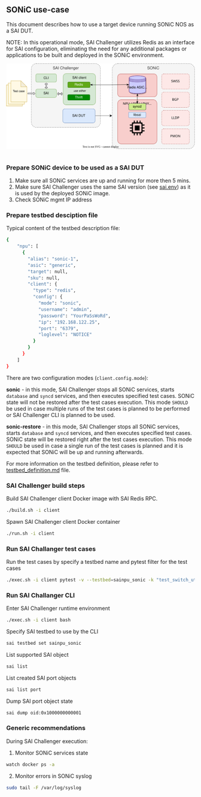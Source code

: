 ## SONiC use-case

This document describes how to use a target device running SONiC NOS as a SAI DUT.

NOTE: In this operational mode, SAI Challenger utilizes Redis as an interface for SAI configuration, eliminating the need for any additional packages or applications to be built and deployed in the SONiC environment.

<a href="url"><img src="../img/sonic-dut.svg" align="center" width="700" ></a>
<br/><br/>

### Prepare SONiC device to be used as a SAI DUT

1. Make sure all SONiC services are up and running for more then 5 mins.
2. Make sure SAI Challenger uses the same SAI version (see [sai.env](../sai.env)) as it is used by the deployed SONiC image.
3. Check SONiC mgmt IP address

### Prepare testbed desciption file

Typical content of the testbed description file:
```sh
{
    "npu": [
      {
        "alias": "sonic-1",
        "asic": "generic",
        "target": null,
        "sku": null,
        "client": {
          "type": "redis",
          "config": {
            "mode": "sonic",
            "username": "admin",
            "password": "YourPaSsWoRd",
            "ip": "192.168.122.25",
            "port": "6379",
            "loglevel": "NOTICE"
          }
        }
      }
    ]
}
```

There are two configuration modes (`client.config.mode`):

**sonic** - in this mode, SAI Challenger stops all SONiC services, starts `database` and `syncd` services, and then executes specified test cases. SONiC state will not be restored after the test cases execution. This mode `SHOULD` be used in case multiple runs of the test cases is planned to be performed or SAI Challenger CLI is planned to be used.

**sonic-restore** - in this mode, SAI Challenger stops all SONiC services, starts `database` and `syncd` services, and then executes specified test cases. SONiC state will be restored right after the test cases execution. This mode `SHOULD` be used in case a single run of the test cases is planned and it is expected that SONiC will be up and running afterwards.

For more information on the testbed definition, please refer to [testbed_definition.md](testbed_definition.md) file.

### SAI Challenger build steps

Build SAI Challenger client Docker image with SAI Redis RPC.
```sh
./build.sh -i client
```

Spawn SAI Challenger client Docker container
```sh
./run.sh -i client
```

### Run SAI Challanger test cases

Run the test cases by specify a testbed name and pytest filter for the test cases
```sh
./exec.sh -i client pytest -v --testbed=sainpu_sonic -k "test_switch_ut"
```

### Run SAI Challanger CLI

Enter SAI Challenger runtime environment
```sh
./exec.sh -i client bash
```

Specify SAI testbed to use by the CLI
```sh
sai testbed set sainpu_sonic
```

List supported SAI object
```sh
sai list
```

List created SAI port objects
```sh
sai list port
```

Dump SAI port object state
```sh
sai dump oid:0x1000000000001
```

### Generic recommendations

During SAI Challenger execution:

1. Monitor SONiC services state
```sh
watch docker ps -a
```

2. Monitor errors in SONiC syslog
```sh
sudo tail -F /var/log/syslog
```

